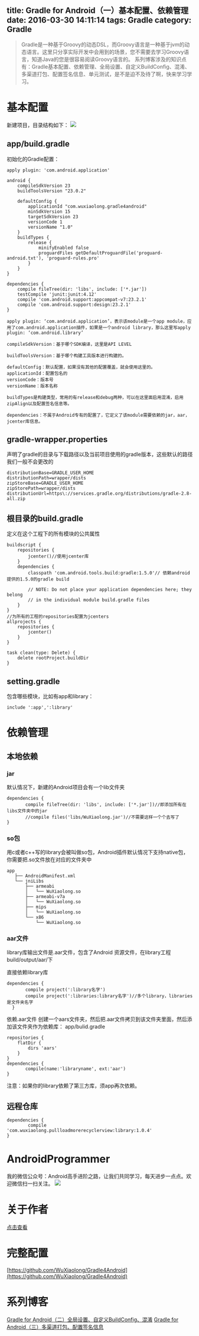 title: Gradle for Android（一）基本配置、依赖管理
date: 2016-03-30 14:11:14
tags: Gradle 
category: Gradle 
---
> Gradle是一种基于Groovy的动态DSL，而Groovy语言是一种基于jvm的动态语言。这里只分享实际开发中会用到的场景，您不需要去学习Groovy语言，知道Java的您是很容易阅读Groovy语言的。
> 系列博客涉及的知识点有：Gradle基本配置、依赖管理、全局设置、自定义BuildConfig、混淆、多渠道打包、配置签名信息、单元测试，是不是迫不及待了啊，快来学习学习。

# 基本配置
新建项目，目录结构如下：
![](http://7q5c2h.com1.z0.glb.clouddn.com/gradle4android1.png)
<!--more-->
## app/build.gradle
初始化的Gradle配置：
```
apply plugin: 'com.android.application'

android {
    compileSdkVersion 23
    buildToolsVersion "23.0.2"

    defaultConfig {
        applicationId "com.wuxiaolong.gradle4android"
        minSdkVersion 15
        targetSdkVersion 23
        versionCode 1
        versionName "1.0"
    }
    buildTypes {
        release {
            minifyEnabled false
            proguardFiles getDefaultProguardFile('proguard-android.txt'), 'proguard-rules.pro'
        }
    }
}

dependencies {
    compile fileTree(dir: 'libs', include: ['*.jar'])
    testCompile 'junit:junit:4.12'
    compile 'com.android.support:appcompat-v7:23.2.1'
    compile 'com.android.support:design:23.2.1'
}
```

```
apply plugin: ‘com.android.application’，表示该module是一个app module，应用了com.android.application插件，如果是一个android library，那么这里写apply plugin: ‘com.android.library’

compileSdkVersion：基于哪个SDK编译，这里是API LEVEL

buildToolsVersion：基于哪个构建工具版本进行构建的。

defaultConfig：默认配置，如果没有其他的配置覆盖，就会使用这里的。
applicationId：配置包名的
versionCode：版本号
versionName：版本名称

buildTypes是构建类型，常用的有release和debug两种，可以在这里面启用混淆，启用zipAlign以及配置签名信息等。

dependencies：不属于Android专有的配置了，它定义了该module需要依赖的jar，aar，jcenter库信息。
```
## gradle-wrapper.properties
声明了gradle的目录与下载路径以及当前项目使用的gradle版本，这些默认的路径我们一般不会更改的
```
distributionBase=GRADLE_USER_HOME
distributionPath=wrapper/dists
zipStoreBase=GRADLE_USER_HOME
zipStorePath=wrapper/dists
distributionUrl=https\://services.gradle.org/distributions/gradle-2.8-all.zip

```

## 根目录的build.gradle
定义在这个工程下的所有模块的公共属性
```
buildscript {
    repositories {
        jcenter()//使用jcenter库
    }
    dependencies {
        classpath 'com.android.tools.build:gradle:1.5.0'// 依赖android提供的1.5.0的gradle build

        // NOTE: Do not place your application dependencies here; they belong
        // in the individual module build.gradle files
    }
}
//为所有的工程的repositories配置为jcenters
allprojects {
    repositories {
        jcenter()
    }
}

task clean(type: Delete) {
    delete rootProject.buildDir
}

```

## setting.gradle
包含哪些模块，比如有app和library：
```
include ':app',':library'
```

# 依赖管理
## 本地依赖
### jar
默认情况下，新建的Android项目会有一个lib文件夹
```
dependencies {
       compile fileTree(dir: 'libs', include: ['*.jar'])//即添加所有在libs文件夹中的jar
       //compile files('libs/WuXiaolong.jar')//不需要这样一个个去写了
}
```
### so包
用c或者c++写的library会被叫做so包，Android插件默认情况下支持native包，你需要把.so文件放在对应的文件夹中
```
app
   ├── AndroidManifest.xml
   └── jniLibs
       ├── armeabi
       │   └── WuXiaolong.so
       ├── armeabi-v7a
       │   └── WuXiaolong.so
       ├── mips
       │   └── WuXiaolong.so
       └── x86
           └── WuXiaolong.so
```
### aar文件
library库输出文件是.aar文件，包含了Android 资源文件，在library工程build/output/aar/下

直接依赖library库
```
dependencies {
       compile project(':library名字')
       compile project(':libraries:library名字')//多个library，libraries是文件夹名字
  }
```

依赖.aar文件
创建一个aars文件夹，然后把.aar文件拷贝到该文件夹里面，然后添加该文件夹作为依赖库：
app/bulid.gradle
```
repositories {
    flatDir {
        dirs 'aars' 
    }
}
dependencies {
       compile(name:'libraryname', ext:'aar')
}
```
注意：如果你的library依赖了第三方库，须app再次依赖。

## 远程仓库
```
dependencies {
		compile 'com.wuxiaolong.pullloadmorerecyclerview:library:1.0.4'
}
```
# AndroidProgrammer
我的微信公众号：Android高手进阶之路，让我们共同学习，每天进步一点点。欢迎微信扫一扫关注。
![](http://7q5c2h.com1.z0.glb.clouddn.com/qrcode_AndroidProgrammer.jpg)

# 关于作者
[点击查看](http://wuxiaolong.me/about/)

# 完整配置
[https://github.com/WuXiaolong/Gradle4Android](https://github.com/WuXiaolong/Gradle4Android)

# 系列博客
[Gradle for Android（二）全局设置、自定义BuildConfig、混淆](http://wuxiaolong.me/2016/03/31/gradle4android2/)
[Gradle for Android（三）多渠道打包、配置签名信息](http://wuxiaolong.me/2016/04/01/gradle4android3/)



